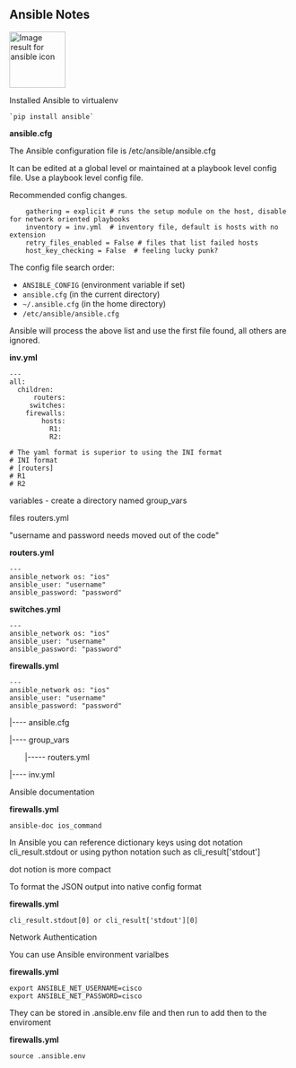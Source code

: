 ## Ansible Notes
<span
class="confluence-embedded-file-wrapper confluence-embedded-manual-size"><img src="https://encrypted-tbn0.gstatic.com/images?q=tbn:ANd9GcQKj-00Z9LYlW1duGjVUKx7ifnKN40NvWPBk99Jf-iPEoA16Usa" alt="Image result for ansible icon" class="confluence-embedded-image confluence-external-resource" width="100" /></span>

Installed Ansible to virtualenv 



    `pip install ansible`


**ansible.cfg**

The Ansible configuration file is /etc/ansible/ansible.cfg

It can be edited at a global level or maintained at a playbook level
config file. Use a playbook level config file. 

Recommended config changes.
```
    gathering = explicit # runs the setup module on the host, disable for network oriented playbooks
    inventory = inv.yml  # inventory file, default is hosts with no extension
    retry_files_enabled = False # files that list failed hosts
    host_key_checking = False  # feeling lucky punk?
```
The config file search order:

-   `ANSIBLE_CONFIG`<span> </span>(environment variable if set)
-   `ansible.cfg`<span> </span>(in the current directory)
-   `~/.ansible.cfg`<span> </span>(in the home directory)
-   `/etc/ansible/ansible.cfg`

Ansible will process the above list
and use the first file found, all others are ignored.


**inv.yml**


    ---
    all:
      children:
          routers:
         switches:
        firewalls:
            hosts:
              R1:
              R2:

    # The yaml format is superior to using the INI format
    # INI format
    # [routers]
    # R1
    # R2



variables - create a directory named group\_vars

files routers.yml

"username and password needs moved out of the code"

**routers.yml**

    ---
    ansible_network os: "ios"
    ansible_user: "username"
    ansible_password: "password"



**switches.yml**

    ---
    ansible_network os: "ios"
    ansible_user: "username"
    ansible_password: "password"



**firewalls.yml**

    ---
    ansible_network os: "ios"
    ansible_user: "username"
    ansible_password: "password"

|---- ansible.cfg

|---- group\_vars

       |----- routers.yml

|---- inv.yml



Ansible documentation

**firewalls.yml**

    ansible-doc ios_command



In Ansible you can reference dictionary keys using dot notation
cli\_result.stdout or using python notation such as
cli\_result\['stdout'\]

dot notion is more compact

To format the JSON output into native config format

**firewalls.yml**

    cli_result.stdout[0] or cli_result['stdout'][0]



Network Authentication

You can use Ansible environment varialbes 

**firewalls.yml**

    export ANSIBLE_NET_USERNAME=cisco
    export ANSIBLE_NET_PASSWORD=cisco



They can be stored in .ansible.env file and then run to add then to the
enviroment

**firewalls.yml**

    source .ansible.env
